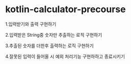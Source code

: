 # kotlin-calculator-precourse

1.입력받기와 출력 구현하기

2.입력받은 String중 숫자만 추출하는 로직 구현하기

3.추출된 숫자를 더한후 출력하는 로직 구현하기

4.잘못된 입력이 들어올 시 예외 처리기능 구현하하고 종료시키기